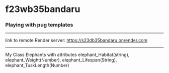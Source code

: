 # f23wb35bandaru
### Playing with pug templates
---
link to remote Render server: https://s23db35bandaru.onrender.com

---
My Class Elephants with attributes elephant_Habitat(string), elephant_Weight(Number), elephant_Lifespan(String), elephant_TuskLength(Number)
